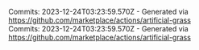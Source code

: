 Commits: 2023-12-24T03:23:59.570Z - Generated via https://github.com/marketplace/actions/artificial-grass
<br>
Commits: 2023-12-24T03:23:59.570Z - Generated via https://github.com/marketplace/actions/artificial-grass
<br>
